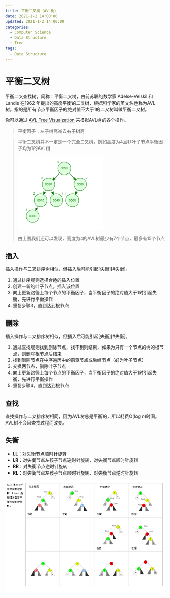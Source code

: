 ```yaml
---
title: 平衡二叉树（AVL树）
date: 2021-1-2 14:00:00
updated: 2021-1-2 14:00:00
categories:
  - Computer Science
  - Data Structure
  - Tree
tags: 
  - Data Structure
---
```


# 平衡二叉树

平衡二叉查找树，简称：平衡二叉树，由前苏联的数学家 Adelse-Velskil 和 Landis 在1962 年提出的高度平衡的二叉树，根据科学家的英文名也称为AVL 树。指的是所有节点平衡因子的绝对值不大于1的二叉树叫做平衡二叉树。

你可以通过 [AVL Tree Visualzation](https://www.cs.usfca.edu/~galles/visualization/AVLtree.html) 来模拟AVL树的各个操作。

> 平衡因子：左子树高减去右子树高

> 平衡二叉树并不一定是一个完全二叉树，例如高度为4且非叶子节点平衡因子均为1的AVL树
>
> ![image-20210115121840387](./assets/avl-tree.png)
>
> 由上图我们还可以发现，高度为4的AVL树最少有7个节点，最多有15个节点

## 插入

插入操作与二叉排序树相似，但插入后可能引起[失衡][#失衡]。

1. 通过排序规则选择合适的插入位置
2. 创建一新的叶子节点，插入该位置
3. 向上更新路径上每个节点的平衡因子，当平衡因子的绝对值大于1时引起失衡，先进行平衡操作
4. 重复步骤3，直到达到根节点

## 删除

插入操作与二叉排序树相似，但插入后可能引起[失衡][#失衡]。

1. 通过查找规则找到删除节点，找不到则结束，如果为只有一个节点的树的根节点，则删除根节点后结束
2. 找到删除节点在中序遍历中的前驱节点或后继节点（必为叶子节点）
3. 交换两节点，删除叶子节点
4. 向上更新路径上每个节点的平衡因子，当平衡因子的绝对值大于1时引起失衡，先进行平衡操作
5. 重复步骤4，直到达到根节点

## 查找

查找操作与二叉排序树相同，因为AVL树总是平衡的，所以耗费O(log *n*)时间。AVL树不会因查找过程而改变。

## 失衡

- **LL**：对失衡节点顺时针旋转
- **LR**：对失衡节点左孩子节点逆时针旋转，对失衡节点顺时针旋转
- **RR**：对失衡节点逆时针旋转
- **RL**：对失衡节点左孩子节点顺时针旋转，对失衡节点逆时针旋转

![AVL Tree Rebalancing](./assets/avl-tree-rebalancing.png)